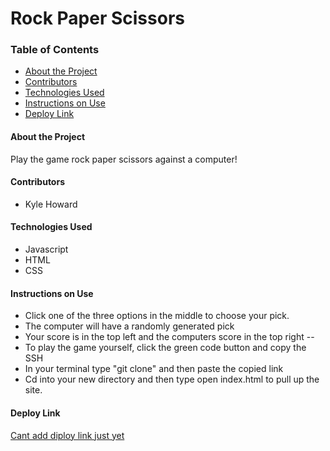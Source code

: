 # Rock Paper Scissors

### Table of Contents
- [About the Project](#about-the-project)
- [Contributors](#contributors)
- [Technologies Used](#technologies-used)
- [Instructions on Use](#instructions-on-use)
- [Deploy Link](#deploy-link)

#### About the Project
Play the game rock paper scissors against a computer!

#### Contributors
 - Kyle Howard


#### Technologies Used
- Javascript
- HTML
- CSS


#### Instructions on Use
- Click one of the three options in the middle to choose your pick.
- The computer will have a randomly generated pick
- Your score is in the top left and the computers score in the top right
--
- To play the game yourself, click the green code button and copy the SSH
- In your terminal type "git clone" and then paste the copied link
- Cd into your new directory and then type open index.html to pull up the site. 

#### Deploy Link
 [Cant add diploy link just yet](https:)
